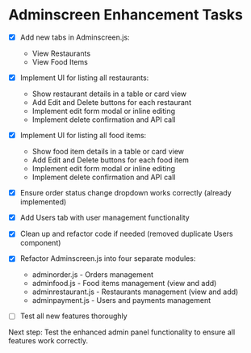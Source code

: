 # Adminscreen Enhancement Tasks

- [x] Add new tabs in Adminscreen.js:
  - View Restaurants
  - View Food Items

- [x] Implement UI for listing all restaurants:
  - Show restaurant details in a table or card view
  - Add Edit and Delete buttons for each restaurant
  - Implement edit form modal or inline editing
  - Implement delete confirmation and API call

- [x] Implement UI for listing all food items:
  - Show food item details in a table or card view
  - Add Edit and Delete buttons for each food item
  - Implement edit form modal or inline editing
  - Implement delete confirmation and API call

- [x] Ensure order status change dropdown works correctly (already implemented)

- [x] Add Users tab with user management functionality

- [x] Clean up and refactor code if needed (removed duplicate Users component)

- [x] Refactor Adminscreen.js into four separate modules:
  - adminorder.js - Orders management
  - adminfood.js - Food items management (view and add)
  - adminrestaurant.js - Restaurants management (view and add)
  - adminpayment.js - Users and payments management

- [ ] Test all new features thoroughly

Next step: Test the enhanced admin panel functionality to ensure all features work correctly.

